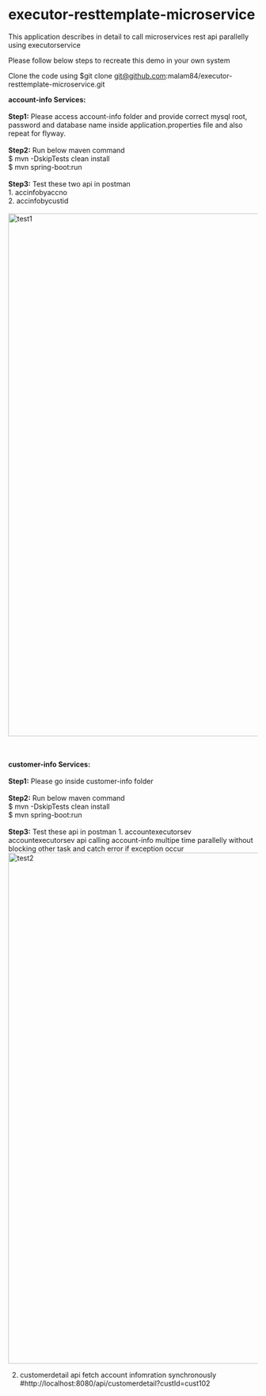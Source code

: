 # executor-resttemplate-microservice
This application describes  in detail to call microservices rest api parallelly using executorservice

Please follow below steps to recreate this demo in your own system

Clone the code using $git clone git@github.com:malam84/executor-resttemplate-microservice.git

<b>account-info Services: </b>
<br/><br/>
<b>Step1:</b> Please access account-info folder and provide correct mysql root, password and database name inside application.properties file and also repeat for flyway.
<br/><br/>
       <b>Step2:</b> Run below maven command <br/>
       $ mvn -DskipTests clean install<br/>
       $ mvn spring-boot:run
<br/><br/>
<b>Step3:</b> Test these two api in postman <br/>
       1. accinfobyaccno<br/>
       2. accinfobycustid <br/><br/>
       [](url)
<img width="1054" alt="test1" src="https://user-images.githubusercontent.com/42507151/138188907-6246939b-60b2-406b-8695-3a877a17e579.png">

<br/>
<br/>
<b>customer-info Services: </b>
<br/><br/>
<b>Step1:</b> Please go inside customer-info folder<br/><br/>
<b>Step2:</b> Run below maven command <br>
$ mvn -DskipTests clean install<br>
$ mvn spring-boot:run
<br/><br/>
<b>Step3:</b> Test these api in postman
1. accountexecutorsev <br>
   accountexecutorsev api calling account-info multipe time parallelly without blocking other task and catch error if exception occur <br/>
   <img width="1030" alt="test2" src="https://user-images.githubusercontent.com/42507151/138189957-6cf38a54-7ec9-4d3a-b4aa-eedd1e6f6d08.png">
 
2. customerdetail api fetch account infomration synchronously <br>
   #http://localhost:8080/api/customerdetail?custId=cust102

